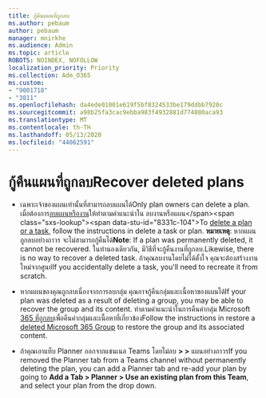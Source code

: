 ```yaml
---
title: กู้คืนแผนที่ถูกลบ
ms.author: pebaum
author: pebaum
manager: mnirkhe
ms.audience: Admin
ms.topic: article
ROBOTS: NOINDEX, NOFOLLOW
localization_priority: Priority
ms.collection: Adm_O365
ms.custom:
- "9001718"
- "3811"
ms.openlocfilehash: da4ede01001e619f5bf8324533be179ddbb7920c
ms.sourcegitcommit: a98b25fa3cac9ebba983f4932881d774880aca93
ms.translationtype: MT
ms.contentlocale: th-TH
ms.lasthandoff: 05/13/2020
ms.locfileid: "44062591"
---
```

# <a name="recover-deleted-plans"></a><span data-ttu-id="8331c-102">กู้คืนแผนที่ถูกลบ</span><span class="sxs-lookup"><span data-stu-id="8331c-102">Recover deleted plans</span></span>

- <span data-ttu-id="8331c-103">เฉพาะเจ้าของแผนเท่านั้นที่สามารถลบแผนได้</span><span class="sxs-lookup"><span data-stu-id="8331c-103">Only plan owners can delete a plan.</span></span> <span data-ttu-id="8331c-104">เมื่อต้องการ[ลบแผนหรืองาน](https://support.microsoft.com/office/delete-a-task-or-plan-39e10e78-13f0-446d-94cd-9e562648497a.)ให้ทําตามคําแนะนําใน ลบงานหรือแผน</span><span class="sxs-lookup"><span data-stu-id="8331c-104">To [delete a plan or a task](https://support.microsoft.com/office/delete-a-task-or-plan-39e10e78-13f0-446d-94cd-9e562648497a.), follow the instructions in delete a task or plan.</span></span>  <span data-ttu-id="8331c-105">**หมายเหตุ**: หากแผนถูกลบอย่างถาวร จะไม่สามารถกู้คืนได้</span><span class="sxs-lookup"><span data-stu-id="8331c-105">**Note**: If a plan was permanently deleted, it cannot be recovered.</span></span> <span data-ttu-id="8331c-106">ในทํานองเดียวกัน, มีวิธีที่จะกู้คืนงานที่ถูกลบ.</span><span class="sxs-lookup"><span data-stu-id="8331c-106">Likewise, there is no way to recover a deleted task.</span></span> <span data-ttu-id="8331c-107">ถ้าคุณลบงานโดยไม่ได้ตั้งใจ คุณจะต้องสร้างงานใหม่จากศูนย์</span><span class="sxs-lookup"><span data-stu-id="8331c-107">If you accidentally delete a task, you'll need to recreate it from scratch.</span></span>

- <span data-ttu-id="8331c-108">หากแผนของคุณถูกลบเนื่องจากการลบกลุ่ม คุณอาจกู้คืนกลุ่มและเนื้อหาของแผนได้</span><span class="sxs-lookup"><span data-stu-id="8331c-108">If your plan was deleted as a result of deleting a group, you may be able to recover the group and its content.</span></span> <span data-ttu-id="8331c-109">ทําตามคําแนะนําในการคืนค่ากลุ่ม Microsoft [365 ที่ถูกลบ](https://docs.microsoft.com/microsoft-365/admin/create-groups/restore-deleted-group?view=o365-worldwide)เพื่อคืนค่ากลุ่มและเนื้อหาที่เกี่ยวข้อง</span><span class="sxs-lookup"><span data-stu-id="8331c-109">Follow the instructions in restore a [deleted Microsoft 365 Group](https://docs.microsoft.com/microsoft-365/admin/create-groups/restore-deleted-group?view=o365-worldwide) to restore the group and its associated content.</span></span>

- <span data-ttu-id="8331c-110">ถ้าคุณเอาแท็บ Planner ออกจากแชนเนล Teams โดยไม่ลบ **> >** แผนอย่างถาวร</span><span class="sxs-lookup"><span data-stu-id="8331c-110">If you removed the Planner tab from a Teams channel without permanently deleting the plan, you can add a Planner tab and re-add your plan by going to **Add a Tab > Planner > Use an existing plan from this Team**, and select your plan from the drop down.</span></span>
